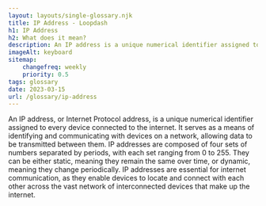 ```yaml
--- 
layout: layouts/single-glossary.njk
title: IP Address - Loopdash
h1: IP Address
h2: What does it mean?
description: An IP address is a unique numerical identifier assigned to a device connected to a network, which can be used to track and manage user activity on a Wordpress website.
imageAlt: keyboard
sitemap:
	changefreq: weekly
	priority: 0.5
tags: glossary
date: 2023-03-15
url: /glossary/ip-address
---
```


An IP address, or Internet Protocol address, is a unique numerical identifier assigned to every device connected to the internet. It serves as a means of identifying and communicating with devices on a network, allowing data to be transmitted between them. IP addresses are composed of four sets of numbers separated by periods, with each set ranging from 0 to 255. They can be either static, meaning they remain the same over time, or dynamic, meaning they change periodically. IP addresses are essential for internet communication, as they enable devices to locate and connect with each other across the vast network of interconnected devices that make up the internet.
